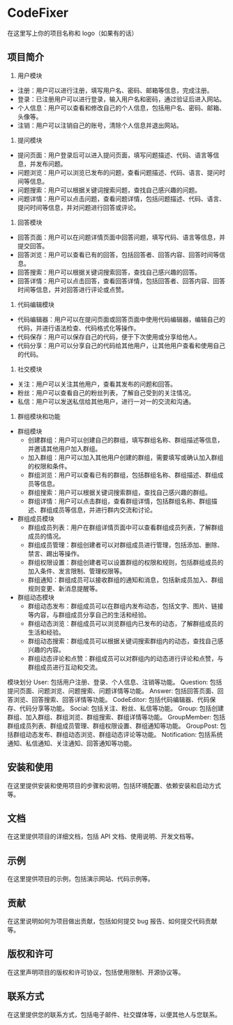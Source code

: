 # CodeFixer

在这里写上你的项目名称和 logo（如果有的话）

## 项目简介
1. 用户模块
* 注册：用户可以进行注册，填写用户名、密码、邮箱等信息，完成注册。
* 登录：已注册用户可以进行登录，输入用户名和密码，通过验证后进入网站。
* 个人信息：用户可以查看和修改自己的个人信息，包括用户名、密码、邮箱、头像等。
* 注销：用户可以注销自己的账号，清除个人信息并退出网站。
1. 提问模块
* 提问页面：用户登录后可以进入提问页面，填写问题描述、代码、语言等信息，并发布问题。
* 问题浏览：用户可以浏览已发布的问题，查看问题描述、代码、语言、提问时间等信息。
* 问题搜索：用户可以根据关键词搜索问题，查找自己感兴趣的问题。
* 问题详情：用户可以点击问题，查看问题详情，包括问题描述、代码、语言、提问时间等信息，并对问题进行回答或评论。
1. 回答模块
* 回答页面：用户可以在问题详情页面中回答问题，填写代码、语言等信息，并提交回答。
* 回答浏览：用户可以查看已有的回答，包括回答者、回答内容、回答时间等信息。
* 回答搜索：用户可以根据关键词搜索回答，查找自己感兴趣的回答。
* 回答详情：用户可以点击回答，查看回答详情，包括回答者、回答内容、回答时间等信息，并对回答进行评论或点赞。
1. 代码编辑模块
* 代码编辑器：用户可以在提问页面或回答页面中使用代码编辑器，编辑自己的代码，并进行语法检查、代码格式化等操作。
* 代码保存：用户可以保存自己的代码，便于下次使用或分享给他人。
* 代码分享：用户可以分享自己的代码给其他用户，让其他用户查看和使用自己的代码。
1. 社交模块
* 关注：用户可以关注其他用户，查看其发布的问题和回答。
* 粉丝：用户可以查看自己的粉丝列表，了解自己受到的关注情况。
* 私信：用户可以发送私信给其他用户，进行一对一的交流和沟通。
1. 群组模块和功能
* 群组模块
  + 创建群组：用户可以创建自己的群组，填写群组名称、群组描述等信息，并邀请其他用户加入群组。
  + 加入群组：用户可以加入其他用户创建的群组，需要填写或确认加入群组的权限和条件。
  + 群组浏览：用户可以查看已有的群组，包括群组名称、群组描述、群组成员等信息。
  + 群组搜索：用户可以根据关键词搜索群组，查找自己感兴趣的群组。
  + 群组详情：用户可以点击群组，查看群组详情，包括群组名称、群组描述、群组成员等信息，并进行群内交流和讨论。
* 群组成员模块
  + 群组成员列表：用户在群组详情页面中可以查看群组成员列表，了解群组成员的情况。
  + 群组成员管理：群组创建者可以对群组成员进行管理，包括添加、删除、禁言、踢出等操作。
  + 群组权限设置：群组创建者可以设置群组的权限和规则，包括群组成员的加入条件、发言限制、管理权限等。
  + 群组通知：群组成员可以接收群组的通知和消息，包括新成员加入、群组规则变更、新消息提醒等。
* 群组动态模块
  + 群组动态发布：群组成员可以在群组内发布动态，包括文字、图片、链接等内容，与群组成员分享自己的生活和经验。
  + 群组动态浏览：群组成员可以浏览群组内已发布的动态，了解群组成员的生活和经验。
  + 群组动态搜索：群组成员可以根据关键词搜索群组内的动态，查找自己感兴趣的内容。
  + 群组动态评论和点赞：群组成员可以对群组内的动态进行评论和点赞，与群组成员进行互动和交流。


模块划分
User: 包括用户注册、登录、个人信息、注销等功能。
Question: 包括提问页面、问题浏览、问题搜索、问题详情等功能。
Answer: 包括回答页面、回答浏览、回答搜索、回答详情等功能。
CodeEditor: 包括代码编辑器、代码保存、代码分享等功能。
Social: 包括关注、粉丝、私信等功能。
Group: 包括创建群组、加入群组、群组浏览、群组搜索、群组详情等功能。
GroupMember: 包括群组成员列表、群组成员管理、群组权限设置、群组通知等功能。
GroupPost: 包括群组动态发布、群组动态浏览、群组动态评论等功能。
Notification: 包括系统通知、私信通知、关注通知、回答通知等功能。

## 安装和使用

在这里提供安装和使用项目的步骤和说明，包括环境配置、依赖安装和启动方式等。

## 文档

在这里提供项目的详细文档，包括 API 文档、使用说明、开发文档等。

## 示例

在这里提供项目的示例，包括演示网站、代码示例等。

## 贡献

在这里说明如何为项目做出贡献，包括如何提交 bug 报告、如何提交代码贡献等。

## 版权和许可

在这里声明项目的版权和许可协议，包括使用限制、开源协议等。

## 联系方式

在这里提供您的联系方式，包括电子邮件、社交媒体等，以便其他人与您联系。

